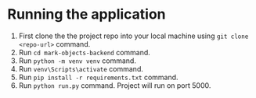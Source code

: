 # Running the application

1. First clone the the project repo into your local machine using `git clone <repo-url>` command.
2. Run `cd mark-objects-backend` command.
3. Run `python -m venv venv` command.
4. Run `venv\Scripts\activate` command.
5. Run `pip install -r requirements.txt` command.
6. Run `python run.py` command. Project will run on port 5000.